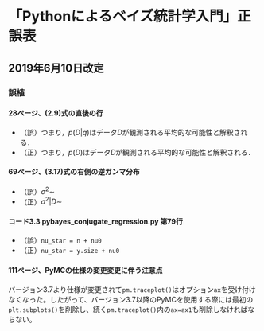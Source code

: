 # 「Pythonによるベイズ統計学入門」正誤表

## 2019年6月10日改定

### 誤植

#### 28ページ、(2.9)式の直後の行

+ （誤）つまり，$p(D|q)$はデータ$D$が観測される平均的な可能性と解釈される．
+ （正）つまり，$p(D)$はデータ$D$が観測される平均的な可能性と解釈される．

#### 69ページ、(3.17)式の右側の逆ガンマ分布

+ （誤）$\sigma^2\sim$
+ （正）$\sigma^2|D\sim$

#### コード3.3 pybayes\_conjugate\_regression.py 第79行

+ （誤）`nu_star = n + nu0`
+ （正）`nu_star = y.size + nu0`

#### 111ページ、PyMCの仕様の変更変更に伴う注意点

バージョン3.7より仕様が変更されて`pm.traceplot()`はオプション`ax`を受け付けなくなった。したがって、バージョン3.7以降のPyMCを使用する際には最初の`plt.subplots()`を削除し、続く`pm.traceplot()`内の`ax=ax1`も削除しなければならない。
